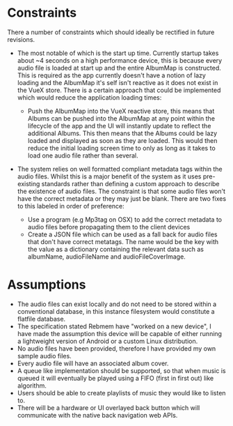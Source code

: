 # Constraints
There a number of constraints which should ideally be rectified in future revisions. 

- The most notable of which is the start up time. Currently startup takes about ~4 seconds on a high performance device, this is because every audio file is loaded at start up and the entire AlbumMap is constructed. This is required as the app currently doesn't have a notion of lazy loading and the AlbumMap it's self isn't reactive as it does not exist in the VueX store. There is a certain approach that could be implemented which would reduce the application loading times:
    - Push the AlbumMap into the VueX reactive store, this means that Albums can be pushed into the AlbumMap at any point within the lifecycle of the app and the UI will instantly update to reflect the additional Albums. This then means that the Albums could be lazy loaded and displayed as soon as they are loaded. This would then reduce the initial loading screen time to only as long as it takes to load one audio file rather than several.

- The system relies on well formatted compliant metadata tags within the audio files. Whilst this is a major benefit of the system as it uses pre-existing standards rather than defining a custom approach to describe the existence of audio files. The constraint is that some audio files won't have the correct metadata or they may just be blank. There are two fixes to this labeled in order of preference:
    - Use a program (e.g Mp3tag on OSX) to add the correct metadata to audio files before propagating them to the client devices
    - Create a JSON file which can be used as a fall back for audio files that don't have correct metatags. The name would be the key with the value as a dictionary containing the relevant data such as albumName, audioFileName and audioFileCoverImage.

# Assumptions
- The audio files can exist locally and do not need to be stored within a conventional database, in this instance filesystem would constitute a flatfile database.
- The specification stated Rebmem have "worked on a new device", I have made the assumption this device will be capable of either running a lightweight version of Android or a custom Linux distribution.
- No audio files have been provided, therefore I have provided my own sample audio files.
- Every audio file will have an associated album cover. 
- A queue like implementation should be supported, so that when music is queued it will eventually be played using a FIFO (first in first out) like algorithm.
- Users should be able to create playlists of music they would like to listen to.
- There will be a hardware or UI overlayed back button which will communicate with the native back navigation web APIs.
